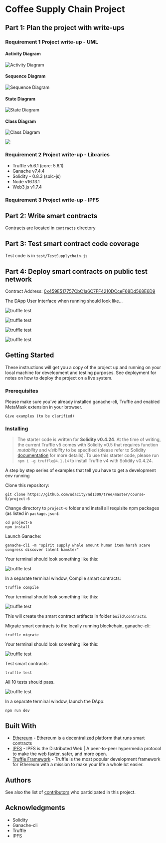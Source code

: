 # Coffee Supply Chain Project

## Part 1: Plan the project with write-ups

### Requirement 1 	Project write-up - UML

#### Activity Diagram

![Activity Diagram](images/Supply_Chain_Activity_Diagram.drawio.png)

#### Sequence Diagram

![Sequence Diagram](images/Sequence_Diagram.png)

#### State Diagram

![State Diagram](images/Coffee_Supply_State_Diagram.drawio.png)

#### Class Diagram

![Class Diagram](images/Coffee_Class_Diagram.png)

[![](https://mermaid.ink/img/pako:eNp9kk1vwjAMhv9KlFPR4DJpO1S7MNCkSdsFblMvJjFrtDSpEgeEGP997geCtWO5xHrzxM4b-yiV1yhzqSzEuDTwGaAqnOClTUBFxjvxtuqUuVIY48I7Ct6Kp-_ZTDxDxO6wiTpt4QP-cSEXd-IFQoVh5e0tYGkiBbNJ5G9RosFWSGAs_stwHNOvaq3H9qHHThCMGcJKcNGk6CKuCQgFulRdtBLCDiO9Mp9NLnIdfFN5JIP6GmoRrTVDrTT1kNukw1DiVqDZ4ahKCqpkP9f66dps04srsw737ReBornWgd8toNsvjOr_bXySap4Ojdk4yyQf037vYGMxO-f7i6khRcwgEG45mdHMJOPo_uGx9yKnkq9WYDTPaGukkFRihYXMOdR8L1kqZOEaFHhu1genZM79xKlMteY-9lMt8y3YyCpqw-P13s99s01lDe7D-zNz-gGTLfrH?type=png)](https://mermaid.live/edit#pako:eNp9kk1vwjAMhv9KlFPR4DJpO1S7MNCkSdsFblMvJjFrtDSpEgeEGP997geCtWO5xHrzxM4b-yiV1yhzqSzEuDTwGaAqnOClTUBFxjvxtuqUuVIY48I7Ct6Kp-_ZTDxDxO6wiTpt4QP-cSEXd-IFQoVh5e0tYGkiBbNJ5G9RosFWSGAs_stwHNOvaq3H9qHHThCMGcJKcNGk6CKuCQgFulRdtBLCDiO9Mp9NLnIdfFN5JIP6GmoRrTVDrTT1kNukw1DiVqDZ4ahKCqpkP9f66dps04srsw737ReBornWgd8toNsvjOr_bXySap4Ojdk4yyQf037vYGMxO-f7i6khRcwgEG45mdHMJOPo_uGx9yKnkq9WYDTPaGukkFRihYXMOdR8L1kqZOEaFHhu1genZM79xKlMteY-9lMt8y3YyCpqw-P13s99s01lDe7D-zNz-gGTLfrH)

### Requirement 2 	Project write-up - Libraries
- Truffle v5.6.1 (core: 5.6.1)
- Ganache v7.4.4
- Solidity - 0.8.3 (solc-js)
- Node v16.13.1
- Web3.js v1.7.4


### Requirement 3 	Project write-up - IPFS

## Part 2: Write smart contracts 
Contracts are located in `contracts` directory

## Part 3: Test smart contract code coverage
Test code is in `test/TestSupplychain.js`

## Part 4: Deploy smart contracts on public test network

Contract Address: [0x459E517757CbC1a6C7FF4210DCceF68Dd568E6D9](https://goerli.etherscan.io/address/0x459E517757CbC1a6C7FF4210DCceF68Dd568E6D9)


The DApp User Interface when running should look like...

![truffle test](images/ftc_product_overview.png)

![truffle test](images/ftc_farm_details.png)

![truffle test](images/ftc_product_details.png)

![truffle test](images/ftc_transaction_history.png)


## Getting Started

These instructions will get you a copy of the project up and running on your local machine for development and testing purposes. See deployment for notes on how to deploy the project on a live system.

### Prerequisites

Please make sure you've already installed ganache-cli, Truffle and enabled MetaMask extension in your browser.

```
Give examples (to be clarified)
```

### Installing

> The starter code is written for **Solidity v0.4.24**. At the time of writing, the current Truffle v5 comes with Solidity v0.5 that requires function *mutability* and *visibility* to be specified (please refer to Solidity [documentation](https://docs.soliditylang.org/en/v0.5.0/050-breaking-changes.html) for more details). To use this starter code, please run `npm i -g truffle@4.1.14` to install Truffle v4 with Solidity v0.4.24. 

A step by step series of examples that tell you have to get a development env running

Clone this repository:

```
git clone https://github.com/udacity/nd1309/tree/master/course-5/project-6
```

Change directory to ```project-6``` folder and install all requisite npm packages (as listed in ```package.json```):

```
cd project-6
npm install
```

Launch Ganache:

```
ganache-cli -m "spirit supply whale amount human item harsh scare congress discover talent hamster"
```

Your terminal should look something like this:

![truffle test](images/ganache-cli.png)

In a separate terminal window, Compile smart contracts:

```
truffle compile
```

Your terminal should look something like this:

![truffle test](images/truffle_compile.png)

This will create the smart contract artifacts in folder ```build\contracts```.

Migrate smart contracts to the locally running blockchain, ganache-cli:

```
truffle migrate
```

Your terminal should look something like this:

![truffle test](images/truffle_migrate.png)

Test smart contracts:

```
truffle test
```

All 10 tests should pass.

![truffle test](images/truffle_test.png)

In a separate terminal window, launch the DApp:

```
npm run dev
```

## Built With

* [Ethereum](https://www.ethereum.org/) - Ethereum is a decentralized platform that runs smart contracts
* [IPFS](https://ipfs.io/) - IPFS is the Distributed Web | A peer-to-peer hypermedia protocol
to make the web faster, safer, and more open.
* [Truffle Framework](http://truffleframework.com/) - Truffle is the most popular development framework for Ethereum with a mission to make your life a whole lot easier.


## Authors

See also the list of [contributors](https://github.com/your/project/contributors.md) who participated in this project.

## Acknowledgments

* Solidity
* Ganache-cli
* Truffle
* IPFS
